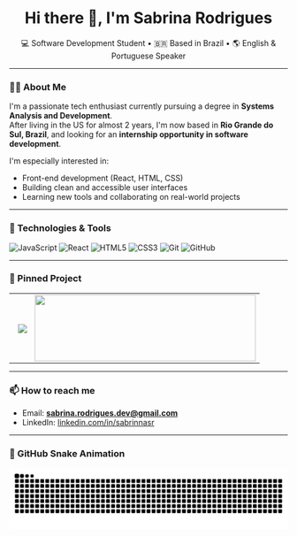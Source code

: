 <h1 align="center">Hi there 👋, I'm Sabrina Rodrigues</h1>

<p align="center">
  💻 Software Development Student • 🇧🇷 Based in Brazil • 🌎 English & Portuguese Speaker
</p>

---

### 👩‍💻 About Me

I'm a passionate tech enthusiast currently pursuing a degree in **Systems Analysis and Development**.  
After living in the US for almost 2 years, I'm now based in **Rio Grande do Sul, Brazil**, and looking for an **internship opportunity in software development**.

I'm especially interested in:
- Front-end development (React, HTML, CSS)
- Building clean and accessible user interfaces
- Learning new tools and collaborating on real-world projects

---

### 🚀 Technologies & Tools

![JavaScript](https://img.shields.io/badge/-JavaScript-F7DF1E?style=flat&logo=javascript&logoColor=black)
![React](https://img.shields.io/badge/-React-61DAFB?style=flat&logo=react&logoColor=black)
![HTML5](https://img.shields.io/badge/-HTML5-E34F26?style=flat&logo=html5&logoColor=white)
![CSS3](https://img.shields.io/badge/-CSS3-1572B6?style=flat&logo=css3&logoColor=white)
![Git](https://img.shields.io/badge/-Git-F05032?style=flat&logo=git&logoColor=white)
![GitHub](https://img.shields.io/badge/-GitHub-181717?style=flat&logo=github&logoColor=white)

---

### 📌 Pinned Project
<table>
  <tr>
    <td style="padding-left: 16px;"> 
      <a href="https://github.com/sabrinarodrigues/flickshelf-ui">
        <img align="center" src="https://github-readme-stats.vercel.app/api/pin/?username=flickshelf&repo=flickshelf-ui&theme=default" />
      </a>
    </td>
    <td>
      <a href="https://sabrinarodrigues.dev/">
        <img align="center" src="https://github.com/user-attachments/assets/b54816bb-99ba-45fe-92fc-41473dee17ff" width="400" height="120" />
      </a>
    </td>
  </tr>
</table>

---

### 📫 How to reach me

- Email: **sabrina.rodrigues.dev@gmail.com**
- LinkedIn: [linkedin.com/in/sabrinnasr](https://www.linkedin.com/in/sabrinnasr)

---

### 🐍 GitHub Snake Animation

<picture>
  <source media="(prefers-color-scheme: dark)" srcset="https://raw.githubusercontent.com/sabrinnasr/sabrinnasr/output/github-contribution-grid-snake-dark.svg">
  <source media="(prefers-color-scheme: light)" srcset="https://raw.githubusercontent.com/sabrinnasr/sabrinnasr/output/github-contribution-grid-snake.svg">
  <img alt="github contribution grid snake animation" src="https://raw.githubusercontent.com/sabrinnasr/sabrinnasr/output/github-contribution-grid-snake.svg">
</picture>
